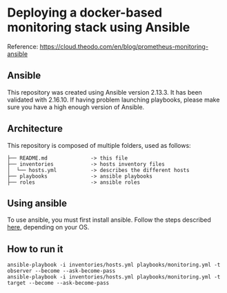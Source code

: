 # Deploying a docker-based monitoring stack using Ansible
Reference: https://cloud.theodo.com/en/blog/prometheus-monitoring-ansible

## Ansible

This repository was created using Ansible version 2.13.3. It has been validated with 2.16.10. If having problem launching playbooks, please make sure you have a high enough version of Ansible.

## Architecture

This repository is composed of multiple folders, used as follows:

```.
├── README.md              -> this file
├── inventories            -> hosts inventory files
│  └── hosts.yml           -> describes the different hosts
├── playbooks              -> ansible playbooks
├── roles                  -> ansible roles
```

## Using ansible

To use ansible, you must first install ansible. Follow the steps described [here](https://docs.ansible.com/ansible/latest/installation_guide/index.html), depending on your OS.

## How to run it
```.
ansible-playbook -i inventories/hosts.yml playbooks/monitoring.yml -t observer --become --ask-become-pass
ansible-playbook -i inventories/hosts.yml playbooks/monitoring.yml -t target --become --ask-become-pass
```
